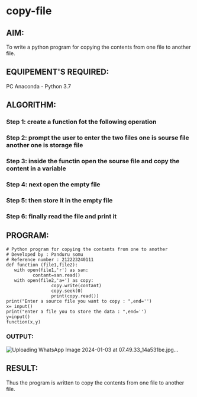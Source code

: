# copy-file
## AIM:
To write a python program for copying the contents from one file to another file.
## EQUIPEMENT'S REQUIRED: 
PC
Anaconda - Python 3.7
## ALGORITHM: 
### Step 1: create a function fot the following operation

### Step 2: prompt the user to enter the two files one is sourse file another one is storage file
 
### Step 3: inside the functin  open the sourse file and copy the content in a variable 

### Step 4: next open the empty file 

### Step 5: then store it in the empty file

### Step 6: finally read the file and print it 

## PROGRAM:
~~~
# Python program for copying the contants from one to another 
# Developed by : Panduru somu
# Reference number : 212223240111
def function (file1,file2):   
   with open(file1,'r') as san:
          contant=san.read()
   with open(file2,'a+') as copy:
                 copy.write(contant)
                 copy.seek(0)
                 print(copy.read())
print("Enter a source file you want to copy : ",end='')
x= input()
print("enter a file you to store the data : ",end='')
y=input()
function(x,y)
~~~

### OUTPUT:
![Uploading WhatsApp Image 2024-01-03 at 07.49.33_14a531be.jpg…]()





## RESULT:
Thus the program is written to copy the contents from one file to another file.
